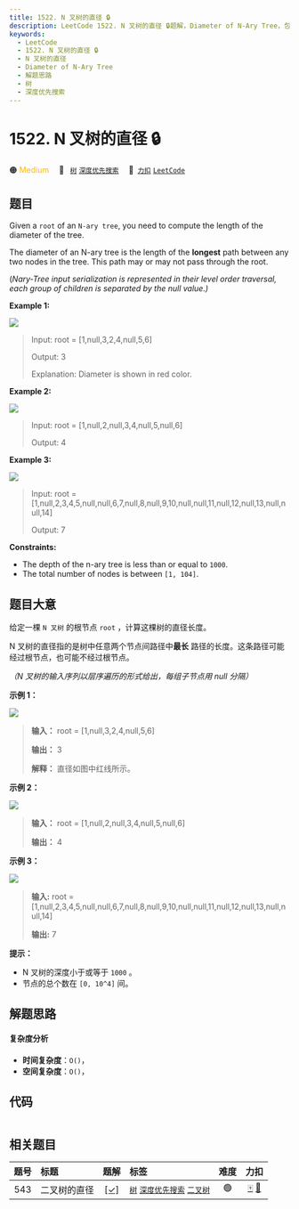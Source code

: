 ```yaml
---
title: 1522. N 叉树的直径 🔒
description: LeetCode 1522. N 叉树的直径 🔒题解，Diameter of N-Ary Tree，包含解题思路、复杂度分析以及完整的 JavaScript 代码实现。
keywords:
  - LeetCode
  - 1522. N 叉树的直径 🔒
  - N 叉树的直径
  - Diameter of N-Ary Tree
  - 解题思路
  - 树
  - 深度优先搜索
---
```


# 1522. N 叉树的直径 🔒

🟠 <font color=#ffb800>Medium</font>&emsp; 🔖&ensp; [`树`](/tag/tree.md) [`深度优先搜索`](/tag/depth-first-search.md)&emsp; 🔗&ensp;[`力扣`](https://leetcode.cn/problems/diameter-of-n-ary-tree) [`LeetCode`](https://leetcode.com/problems/diameter-of-n-ary-tree)

## 题目

Given a `root` of an `N-ary tree`, you need to compute the length of the
diameter of the tree.

The diameter of an N-ary tree is the length of the **longest** path between
any two nodes in the tree. This path may or may not pass through the root.

(_Nary-Tree input serialization is represented in their level order traversal,
each group of children is separated by the null value.)_



**Example 1:**

![](https://fastly.jsdelivr.net/gh/doocs/leetcode@main/solution/1500-1599/1522.Diameter%20of%20N-Ary%20Tree/images/sample_2_1897.png)

> Input: root = [1,null,3,2,4,null,5,6]
> 
> Output: 3
> 
> Explanation: Diameter is shown in red color.

**Example 2:**

**![](https://fastly.jsdelivr.net/gh/doocs/leetcode@main/solution/1500-1599/1522.Diameter%20of%20N-Ary%20Tree/images/sample_1_1897.png)**

> Input: root = [1,null,2,null,3,4,null,5,null,6]
> 
> Output: 4

**Example 3:**

![](https://fastly.jsdelivr.net/gh/doocs/leetcode@main/solution/1500-1599/1522.Diameter%20of%20N-Ary%20Tree/images/sample_3_1897.png)

> Input: root = [1,null,2,3,4,5,null,null,6,7,null,8,null,9,10,null,null,11,null,12,null,13,null,null,14]
> 
> Output: 7

**Constraints:**

  * The depth of the n-ary tree is less than or equal to `1000`.
  * The total number of nodes is between `[1, 104]`.


## 题目大意

给定一棵 `N 叉树` 的根节点 `root` ，计算这棵树的直径长度。

N 叉树的直径指的是树中任意两个节点间路径中**最长** 路径的长度。这条路径可能经过根节点，也可能不经过根节点。

_（N 叉树的输入序列以层序遍历的形式给出，每组子节点用 null 分隔）_



**示例 1：**

![](https://fastly.jsdelivr.net/gh/doocs/leetcode@main/solution/1500-1599/1522.Diameter%20of%20N-Ary%20Tree/images/sample_2_1897.png)

> 
> 
> 
> 
> 
> **输入：** root = [1,null,3,2,4,null,5,6]
> 
> **输出：** 3
> 
> **解释：** 直径如图中红线所示。

**示例 2：**

**![](https://fastly.jsdelivr.net/gh/doocs/leetcode@main/solution/1500-1599/1522.Diameter%20of%20N-Ary%20Tree/images/sample_1_1897.png)**

> 
> 
> 
> 
> 
> **输入：** root = [1,null,2,null,3,4,null,5,null,6]
> 
> **输出：** 4
> 
> 

**示例 3：**

![](https://fastly.jsdelivr.net/gh/doocs/leetcode@main/solution/1500-1599/1522.Diameter%20of%20N-Ary%20Tree/images/sample_3_1897.png)

> 
> 
> 
> 
> 
> **输入:** root = [1,null,2,3,4,5,null,null,6,7,null,8,null,9,10,null,null,11,null,12,null,13,null,null,14]
> 
> **输出:** 7
> 
> 



**提示：**

  * N 叉树的深度小于或等于 `1000` 。
  * 节点的总个数在 `[0, 10^4]` 间。


## 解题思路

#### 复杂度分析

- **时间复杂度**：`O()`，
- **空间复杂度**：`O()`，

## 代码

```javascript

```

## 相关题目

<!-- prettier-ignore -->
| 题号 | 标题 | 题解 | 标签 | 难度 | 力扣 |
| :------: | :------ | :------: | :------ | :------: | :------: |
| 543 | 二叉树的直径 | [[✓]](/problem/0543.md) |  [`树`](/tag/tree.md) [`深度优先搜索`](/tag/depth-first-search.md) [`二叉树`](/tag/binary-tree.md) | 🟢 | [🀄️](https://leetcode.cn/problems/diameter-of-binary-tree) [🔗](https://leetcode.com/problems/diameter-of-binary-tree) |